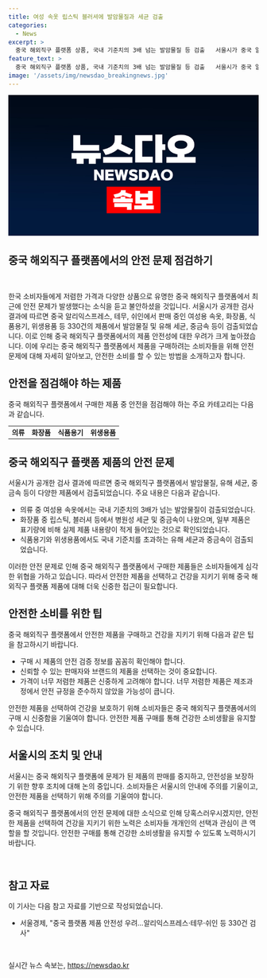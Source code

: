 ```yaml
---
title: 여성 속옷 립스틱 블러셔에 발암물질과 세균 검출
categories:
  - News
excerpt: >
  중국 해외직구 플랫폼 상품, 국내 기준치의 3배 넘는 발암물질 등 검출   서울시가 중국 알리익스프레스, 테무, 쉬인에서 330건의 의류, 화장품, 식품용기, 위생용품을 검사한 결과, 여성용 속옷에서 발암물질 아릴아민 국내 기준치의 거의 3배를 초과하는 것을 발견했다. 화장품과 식기에서도 병원성 세균과 중금속이 나왔으며, 실제 내용량이 표기량의 7~23% 부족한 제품도 확인됐다. 서울시는 문제가 된 제품의 판매 중지를 요청할 예정이다.
feature_text: >
  중국 해외직구 플랫폼 상품, 국내 기준치의 3배 넘는 발암물질 등 검출   서울시가 중국 알리익스프레스, 테무, 쉬인에서 330건의 의류, 화장품, 식품용기, 위생용품을 검사한 결과, 여성용 속옷에서 발암물질 아릴아민 국내 기준치의 거의 3배를 초과하는 것을 발견했다. 화장품과 식기에서도 병원성 세균과 중금속이 나왔으며, 실제 내용량이 표기량의 7~23% 부족한 제품도 확인됐다. 서울시는 문제가 된 제품의 판매 중지를 요청할 예정이다.
image: '/assets/img/newsdao_breakingnews.jpg'
---
```


<p><img src="/assets/img/newsdao_breakingnews.jpg" alt="pcversion 속보" /></p>

<h2 data-ke-size="size26">중국 해외직구 플랫폼에서의 안전 문제 점검하기</h2>

<p data-ke-size="size16">&nbsp;</p>

<p>한국 소비자들에게 저렴한 가격과 다양한 상품으로 유명한 중국 해외직구 플랫폼에서 최근에 안전 문제가 발생했다는 소식을 듣고 불안하셨을 것입니다. 서울시가 공개한 검사 결과에 따르면 중국 알리익스프레스, 테무, 쉬인에서 판매 중인 여성용 속옷, 화장품, 식품용기, 위생용품 등 330건의 제품에서 발암물질 및 유해 세균, 중금속 등이 검출되었습니다. 이로 인해 중국 해외직구 플랫폼에서의 제품 안전성에 대한 우려가 크게 높아졌습니다. 이에 우리는 중국 해외직구 플랫폼에서 제품을 구매하려는 소비자들을 위해 안전 문제에 대해 자세히 알아보고, 안전한 소비를 할 수 있는 방법을 소개하고자 합니다.</p></p>

<h2 data-ke-size="size24">안전을 점검해야 하는 제품</h2>

<p data-ke-size="size16">중국 해외직구 플랫폼에서 구매한 제품 중 안전을 점검해야 하는 주요 카테고리는 다음과 같습니다.</p>

<table>
  <tbody>
    <tr>
      <td style="text-align: center; height: 17px;"><b>의류</b></td>
      <td style="text-align: center; height: 17px;"><b>화장품</b></td>
      <td style="text-align: center; height: 17px;"><b>식품용기</b></td>
      <td style="text-align: center; height: 17px;"><b>위생용품</b></td>
    </tr>
  </tbody>
</table>

<h2 data-ke-size="size24">중국 해외직구 플랫폼 제품의 안전 문제</h2>

<p data-ke-size="size16">서울시가 공개한 검사 결과에 따르면 중국 해외직구 플랫폼에서 발암물질, 유해 세균, 중금속 등이 다양한 제품에서 검출되었습니다. 주요 내용은 다음과 같습니다.</p>

<ul>
  <li>의류 중 여성용 속옷에서는 국내 기준치의 3배가 넘는 발암물질이 검출되었습니다.</li>
  <li>화장품 중 립스틱, 블러셔 등에서 병원성 세균 및 중금속이 나왔으며, 일부 제품은 표기량에 비해 실제 제품 내용량이 적게 들어있는 것으로 확인되었습니다.</li>
  <li>식품용기와 위생용품에서도 국내 기준치를 초과하는 유해 세균과 중금속이 검출되었습니다.</li>
</ul>

<p data-ke-size="size16">이러한 안전 문제로 인해 중국 해외직구 플랫폼에서 구매한 제품들은 소비자들에게 심각한 위협을 가하고 있습니다. 따라서 안전한 제품을 선택하고 건강을 지키기 위해 중국 해외직구 플랫폼 제품에 대해 더욱 신중한 접근이 필요합니다.</p>

<h2 data-ke-size="size24">안전한 소비를 위한 팁</h2>

<p data-ke-size="size16">중국 해외직구 플랫폼에서 안전한 제품을 구매하고 건강을 지키기 위해 다음과 같은 팁을 참고하시기 바랍니다.</p>

<ul>
  <li>구매 시 제품의 안전 검증 정보를 꼼꼼히 확인해야 합니다.</li>
  <li>신뢰할 수 있는 판매자와 브랜드의 제품을 선택하는 것이 중요합니다.</li>
  <li>가격이 너무 저렴한 제품은 신중하게 고려해야 합니다. 너무 저렴한 제품은 제조과정에서 안전 규정을 준수하지 않았을 가능성이 큽니다.</li>
</ul>

<p data-ke-size="size16">안전한 제품을 선택하여 건강을 보호하기 위해 소비자들은 중국 해외직구 플랫폼에서의 구매 시 신중함을 기울여야 합니다. 안전한 제품 구매를 통해 건강한 소비생활을 유지할 수 있습니다.</p>

<h2 data-ke-size="size24">서울시의 조치 및 안내</h2>

<p data-ke-size="size16">서울시는 중국 해외직구 플랫폼에 문제가 된 제품의 판매를 중지하고, 안전성을 보장하기 위한 향후 조치에 대해 논의 중입니다. 소비자들은 서울시의 안내에 주의를 기울이고, 안전한 제품을 선택하기 위해 주의를 기울여야 합니다.</p>

<p data-ke-size="size16">중국 해외직구 플랫폼에서의 안전 문제에 대한 소식으로 인해 당혹스러우시겠지만, 안전한 제품을 선택하여 건강을 지키기 위한 노력은 소비자들 개개인의 선택과 관심이 큰 역할을 할 것입니다. 안전한 구매를 통해 건강한 소비생활을 유지할 수 있도록 노력하시기 바랍니다.</p>

<p data-ke-size="size16">&nbsp;</p>

<h2 data-ke-size="size24">참고 자료</h2>

<p data-ke-size="size16">이 기사는 다음 참고 자료를 기반으로 작성되었습니다.</p>

<ul>
  <li>서울경제, "중국 플랫폼 제품 안전성 우려…알리익스프레스·테무·쉬인 등 330건 검사"</li>
</ul>

<p data-ke-size="size16">&nbsp;</p>
실시간 뉴스 속보는, <a href="https://newsdao.kr" rel="dofollow">https://newsdao.kr</a>


